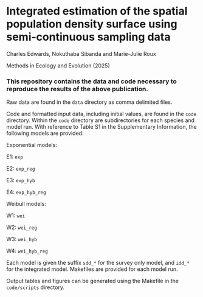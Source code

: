 # Integrated estimation of the spatial population density surface using semi-continuous sampling data
Charles Edwards, Nokuthaba Sibanda and Marie-Julie Roux

Methods in Ecology and Evolution (2025)

### This repository contains the data and code necessary to reproduce the results of the above publication.

Raw data are found in the `data` directory as comma delimited files.

Code and formatted input data, including initial values, are found in the `code` directory. Within the `code` directory are subdirectories for each species and model run. With reference to Table S1 in the Supplementary Information, the following models are provided:

Exponential models:

E1: `exp`

E2: `exp_reg`

E3: `exp_hyb`

E4: `exp_hyb_reg`

Weibull models:

W1: `wei`

W2: `wei_reg`

W3: `wei_hyb`

W4: `wei_hyb_reg`

Each model is given the suffix `sdd_*` for the survey only model, and `idd_*` for the integrated model. Makefiles are provided for each model run. 

Output tables and figures can be generated using the Makefile in the `code/scripts` directory.
